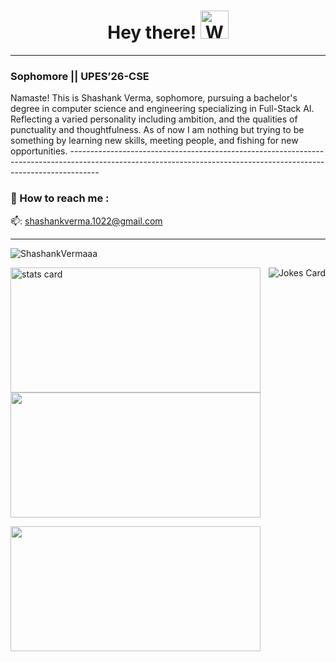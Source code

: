   <h1 align="center">Hey there!
  <img src="https://raw.githubusercontent.com/nixin72/nixin72/master/wave.gif" 
         alt="Waving hand animated gif"
         height="45"
         width="45" />
</h1>


-------------------------------------------------------------------------------------------------------------------------------------------------------------------
<h3>Sophomore || UPES’26-CSE </h3>
Namaste! This is Shashank Verma, sophomore, pursuing a bachelor's degree in computer science and engineering specializing in Full-Stack AI. Reflecting a varied personality including ambition, and the qualities of punctuality and thoughtfulness. As of now I am nothing but trying to be something by learning new skills, meeting people, and fishing for new opportunities.
-------------------------------------------------------------------------------------------------------------------------------------------------------------------

### :open_file_folder: How to reach me :

📫: shashankverma.1022@gmail.com

-------------------------------------------------------------------------------------------------------------------------------------------------------------------

<p align="left"> <img src="https://komarev.com/ghpvc/?username=ShashankVermaaa&label=Profile%20views&color=0e75b6&style=flat" alt="ShashankVermaaa" /> </p>
<p><p>
  <img align="right" src="https://readme-jokes.vercel.app/api?hideBorder&theme=tokyonight" alt="Jokes Card" />
</p>
<img align= "center" alt= "stats card" height="200px" width="400" src="https://streak-stats.demolab.com/?user=ShashankVermaaa&theme=react&hide_border=true&date_format=j%20M%5B%20Y%5D">

<img align= "center" height="200px" width="400" src="https://github-readme-stats.vercel.app/api?username=ShashankVermaaa&count_private=true&theme=react&show_icons=true&hide_border=true" />
<p>
</p>
<img align= "center" height="200px" width="400" src="https://github-readme-stats.vercel.app/api/top-langs/?username=ShashankVermaaa&theme=react&layout=compact&hide_border=true" />
</p>



